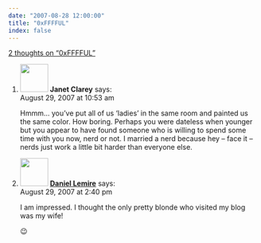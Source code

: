 ```yaml
---
date: "2007-08-28 12:00:00"
title: "0xFFFFUL"
index: false
---
```


[2 thoughts on &ldquo;0xFFFFUL&rdquo;](/lemire/blog/2007/08-28-0xfffful)

<ol class="comment-list">
<li id="comment-49465" class="comment even thread-even depth-1">
<div class="comment-author vcard">
<img alt src="https://secure.gravatar.com/avatar/86f50af39db994616a08460ae4881268?s=56&#038;d=mm&#038;r=g" srcset="https://secure.gravatar.com/avatar/86f50af39db994616a08460ae4881268?s=112&#038;d=mm&#038;r=g 2x" class="avatar avatar-56 photo" height="56" width="56" decoding="async" /> <b class="fn">Janet Clarey</b> <span class="says">says:</span> </div>
<div class="comment-metadata"><time datetime="2007-08-29T10:53:17+00:00">August 29, 2007 at 10:53 am</time></a> </div>
<div class="comment-content">
<p>Hmmm&#8230; you&rsquo;ve put all of us &lsquo;ladies&rsquo; in the same room and painted us the same color. How boring. Perhaps you were dateless when younger but you appear to have found someone who is willing to spend some time with you now, nerd or not. I married a nerd because hey &#8211; face it &#8211; nerds just work a little bit harder than everyone else.</p>
</div>
</li>
<li id="comment-49466" class="comment odd alt thread-odd thread-alt depth-1">
<div class="comment-author vcard">
<img alt src="https://secure.gravatar.com/avatar/6518c23aacab4c42dd2c5b9b57b79fb5?s=56&#038;d=mm&#038;r=g" srcset="https://secure.gravatar.com/avatar/6518c23aacab4c42dd2c5b9b57b79fb5?s=112&#038;d=mm&#038;r=g 2x" class="avatar avatar-56 photo" height="56" width="56" decoding="async" /> <b class="fn"><a href="https://lemire.me/blog/" class="url" rel="ugc">Daniel Lemire</a></b> <span class="says">says:</span> </div>
<div class="comment-metadata"><time datetime="2007-08-29T14:40:32+00:00">August 29, 2007 at 2:40 pm</time></a> </div>
<div class="comment-content">
<p>I am impressed. I thought the only pretty blonde who visited my blog was my wife! </p>
<p>😉</p>
</div>
</li>
</ol>
